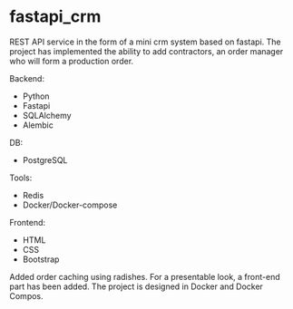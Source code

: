 # fastapi_crm
REST API service in the form of a mini crm system based on fastapi. The project has implemented the ability to add contractors, an order manager who will form a production order.

Backend:
* Python
* Fastapi
* SQLAlchemy
* Alembic

DB:
* PostgreSQL

Tools:
* Redis
* Docker/Docker-compose

Frontend:
* HTML
* CSS
* Bootstrap

Added order caching using radishes. For a presentable look, a front-end part has been added.
The project is designed in Docker and Docker Compos.
